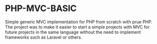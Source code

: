 # PHP-MVC-BASIC
Simple generic MVC implementation for PHP from scratch with prue PHP. 
The project was to make it easier to start a simple projects with MVC for future projects in the same language without the need to implement frameworks such as Laravel or others.

